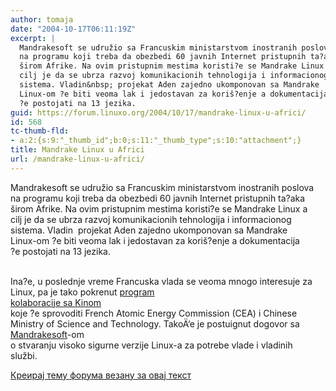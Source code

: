 ```yaml
---
author: tomaja
date: "2004-10-17T06:11:19Z"
excerpt: |
  Mandrakesoft se udružio sa Francuskim ministarstvom inostranih poslova
  na programu koji treba da obezbedi 60 javnih Internet pristupnih ta?aka
  širom Afrike. Na ovim pristupnim mestima koristi?e se Mandrake Linux a
  cilj je da se ubrza razvoj komunikacionih tehnologija i informacionog
  sistema. Vladin&nbsp; projekat Aden zajedno ukomponovan sa Mandrake
  Linux-om ?e biti veoma lak i jedostavan za koriš?enje a dokumentacija
  ?e postojati na 13 jezika.
guid: https://forum.linuxo.org/2004/10/17/mandrake-linux-u-africi/
id: 568
tc-thumb-fld:
- a:2:{s:9:"_thumb_id";b:0;s:11:"_thumb_type";s:10:"attachment";}
title: Mandrake Linux u Africi
url: /mandrake-linux-u-africi/
---
```

Mandrakesoft se udružio sa Francuskim ministarstvom inostranih poslova  
na programu koji treba da obezbedi 60 javnih Internet pristupnih ta?aka  
širom Afrike. Na ovim pristupnim mestima koristi?e se Mandrake Linux a  
cilj je da se ubrza razvoj komunikacionih tehnologija i informacionog  
sistema. Vladin&nbsp; projekat Aden zajedno ukomponovan sa Mandrake  
Linux-om ?e biti veoma lak i jedostavan za koriš?enje a dokumentacija  
?e postojati na 13 jezika.<!--break-->

  
&nbsp;  
Ina?e, u poslednje vreme Francuska vlada se veoma mnogo interesuje za  
Linux, pa je tako pokrenut <a
href="http://www.desktoplinux.com/news/NS3169048255.html" target="new">program<br /> kolaboracije sa Kinom</a>  
koje ?e sprovoditi French Atomic Energy Commission (CEA) i Chinese  
Ministry of Science and Technology. TakoÄ‘e je postuignut dogovor sa <a
href="http://www.desktoplinux.com/news/NS5567827188.html" target="new">Mandrakesoft</a>-om  
o stvaranju visoko sigurne verzije Linux-a za potrebe vlade i vladinih  
službi.

[Креирај тему форума везану за овај текст](https://linuxo.org/nova-tema-na-forumu/?se_pid=568)